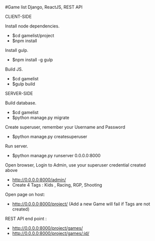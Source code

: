 #Game list
Django, ReactJS, REST API

CLIENT-SIDE

Install node dependencies.
- $cd gamelist/project
- $npm install

Install gulp.
- $npm install -g gulp

Build JS.
- $cd gamelist
- $gulp build


SERVER-SIDE

Build database.
- $cd gamelist
- $python manage.py migrate

Create superuser, remember your Username and Password
- $python manage.py createsuperuser

Run server.
- $python manage.py runserver 0.0.0.0:8000

Open browser, Login to Admin, use your superuser credential created above
- http://0.0.0.0:8000/admin/
- Create 4 Tags : Kids , Racing, RGP, Shooting


Open page on host:
- http://0.0.0.0:8000/project/
(Add a new Game will fail if Tags are not created)

REST API end point :
- http://0.0.0.0:8000/project/games/
- http://0.0.0.0:8000/project/games/:id/
